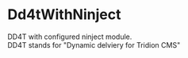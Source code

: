 Dd4tWithNinject
===============

DD4T with configured ninject module.<br/>
DD4T stands for "Dynamic delviery for Tridion CMS"
